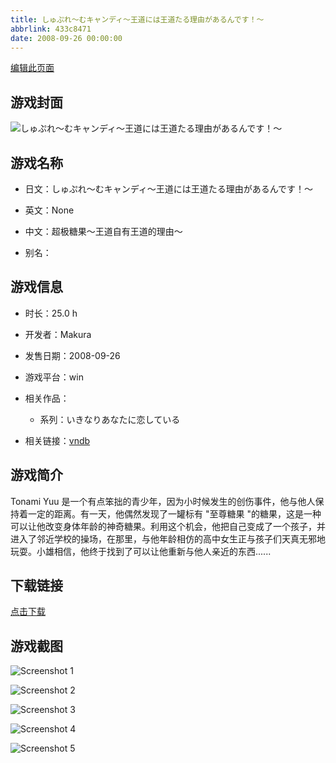 ```yaml
---
title: しゅぷれ～むキャンディ～王道には王道たる理由があるんです！～
abbrlink: 433c8471
date: 2008-09-26 00:00:00
---
```

[编辑此页面](https://github.com/ACG-3/ADV3-source/blob/main/source/_posts/games/%E3%81%97%E3%82%85%E3%81%B7%E3%82%8C%EF%BD%9E%E3%82%80%E3%82%AD%E3%83%A3%E3%83%B3%E3%83%87%E3%82%A3%EF%BD%9E%E7%8E%8B%E9%81%93%E3%81%AB%E3%81%AF%E7%8E%8B%E9%81%93%E3%81%9F%E3%82%8B%E7%90%86%E7%94%B1%E3%81%8C%E3%81%82%E3%82%8B%E3%82%93%E3%81%A7%E3%81%99%EF%BC%81%EF%BD%9E.md)

## 游戏封面

![しゅぷれ～むキャンディ～王道には王道たる理由があるんです！～](https%3A//pan.timero.xyz/onedrive/img_lib_001/%E3%81%97%E3%82%85%E3%81%B7%E3%82%8C%EF%BD%9E%E3%82%80%E3%82%AD%E3%83%A3%E3%83%B3%E3%83%87%E3%82%A3%EF%BD%9E%E7%8E%8B%E9%81%93%E3%81%AB%E3%81%AF%E7%8E%8B%E9%81%93%E3%81%9F%E3%82%8B%E7%90%86%E7%94%B1%E3%81%8C%E3%81%82%E3%82%8B%E3%82%93%E3%81%A7%E3%81%99%EF%BC%81%EF%BD%9E_cover.avif)


## 游戏名称

- 日文：しゅぷれ～むキャンディ～王道には王道たる理由があるんです！～
- 英文：None
- 中文：超极糖果～王道自有王道的理由～

- 别名：


## 游戏信息

- 时长：25.0 h
- 开发者：Makura
- 发售日期：2008-09-26
- 游戏平台：win
- 相关作品：
   - 系列：いきなりあなたに恋している

- 相关链接：[vndb](https://vndb.org/v793)


## 游戏简介

Tonami Yuu 是一个有点笨拙的青少年，因为小时候发生的创伤事件，他与他人保持着一定的距离。有一天，他偶然发现了一罐标有 "至尊糖果 "的糖果，这是一种可以让他改变身体年龄的神奇糖果。利用这个机会，他把自己变成了一个孩子，并进入了邻近学校的操场，在那里，与他年龄相仿的高中女生正与孩子们天真无邪地玩耍。小雄相信，他终于找到了可以让他重新与他人亲近的东西......


## 下载链接

[点击下载](https://pan.timero.xyz/onedrive/adv_lib_001/%E3%81%97%E3%82%85%E3%81%B7%E3%82%8C%EF%BD%9E%E3%82%80%E3%82%AD%E3%83%A3%E3%83%B3%E3%83%87%E3%82%A3%EF%BD%9E%E7%8E%8B%E9%81%93%E3%81%AB%E3%81%AF%E7%8E%8B%E9%81%93%E3%81%9F%E3%82%8B%E7%90%86%E7%94%B1%E3%81%8C%E3%81%82%E3%82%8B%E3%82%93%E3%81%A7%E3%81%99%EF%BC%81%EF%BD%9E)


## 游戏截图


![Screenshot 1](https%3A//pan.timero.xyz/onedrive/img_lib_001/%E3%81%97%E3%82%85%E3%81%B7%E3%82%8C%EF%BD%9E%E3%82%80%E3%82%AD%E3%83%A3%E3%83%B3%E3%83%87%E3%82%A3%EF%BD%9E%E7%8E%8B%E9%81%93%E3%81%AB%E3%81%AF%E7%8E%8B%E9%81%93%E3%81%9F%E3%82%8B%E7%90%86%E7%94%B1%E3%81%8C%E3%81%82%E3%82%8B%E3%82%93%E3%81%A7%E3%81%99%EF%BC%81%EF%BD%9E_Screenshot_1.avif)

![Screenshot 2](https%3A//pan.timero.xyz/onedrive/img_lib_001/%E3%81%97%E3%82%85%E3%81%B7%E3%82%8C%EF%BD%9E%E3%82%80%E3%82%AD%E3%83%A3%E3%83%B3%E3%83%87%E3%82%A3%EF%BD%9E%E7%8E%8B%E9%81%93%E3%81%AB%E3%81%AF%E7%8E%8B%E9%81%93%E3%81%9F%E3%82%8B%E7%90%86%E7%94%B1%E3%81%8C%E3%81%82%E3%82%8B%E3%82%93%E3%81%A7%E3%81%99%EF%BC%81%EF%BD%9E_Screenshot_2.avif)

![Screenshot 3](https%3A//pan.timero.xyz/onedrive/img_lib_001/%E3%81%97%E3%82%85%E3%81%B7%E3%82%8C%EF%BD%9E%E3%82%80%E3%82%AD%E3%83%A3%E3%83%B3%E3%83%87%E3%82%A3%EF%BD%9E%E7%8E%8B%E9%81%93%E3%81%AB%E3%81%AF%E7%8E%8B%E9%81%93%E3%81%9F%E3%82%8B%E7%90%86%E7%94%B1%E3%81%8C%E3%81%82%E3%82%8B%E3%82%93%E3%81%A7%E3%81%99%EF%BC%81%EF%BD%9E_Screenshot_3.avif)

![Screenshot 4](https%3A//pan.timero.xyz/onedrive/img_lib_001/%E3%81%97%E3%82%85%E3%81%B7%E3%82%8C%EF%BD%9E%E3%82%80%E3%82%AD%E3%83%A3%E3%83%B3%E3%83%87%E3%82%A3%EF%BD%9E%E7%8E%8B%E9%81%93%E3%81%AB%E3%81%AF%E7%8E%8B%E9%81%93%E3%81%9F%E3%82%8B%E7%90%86%E7%94%B1%E3%81%8C%E3%81%82%E3%82%8B%E3%82%93%E3%81%A7%E3%81%99%EF%BC%81%EF%BD%9E_Screenshot_4.avif)

![Screenshot 5](https%3A//pan.timero.xyz/onedrive/img_lib_001/%E3%81%97%E3%82%85%E3%81%B7%E3%82%8C%EF%BD%9E%E3%82%80%E3%82%AD%E3%83%A3%E3%83%B3%E3%83%87%E3%82%A3%EF%BD%9E%E7%8E%8B%E9%81%93%E3%81%AB%E3%81%AF%E7%8E%8B%E9%81%93%E3%81%9F%E3%82%8B%E7%90%86%E7%94%B1%E3%81%8C%E3%81%82%E3%82%8B%E3%82%93%E3%81%A7%E3%81%99%EF%BC%81%EF%BD%9E_Screenshot_5.avif)

